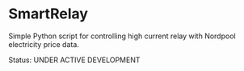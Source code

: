 # SmartRelay
Simple Python script for controlling high current relay with
Nordpool electricity price data.

Status: UNDER ACTIVE DEVELOPMENT
